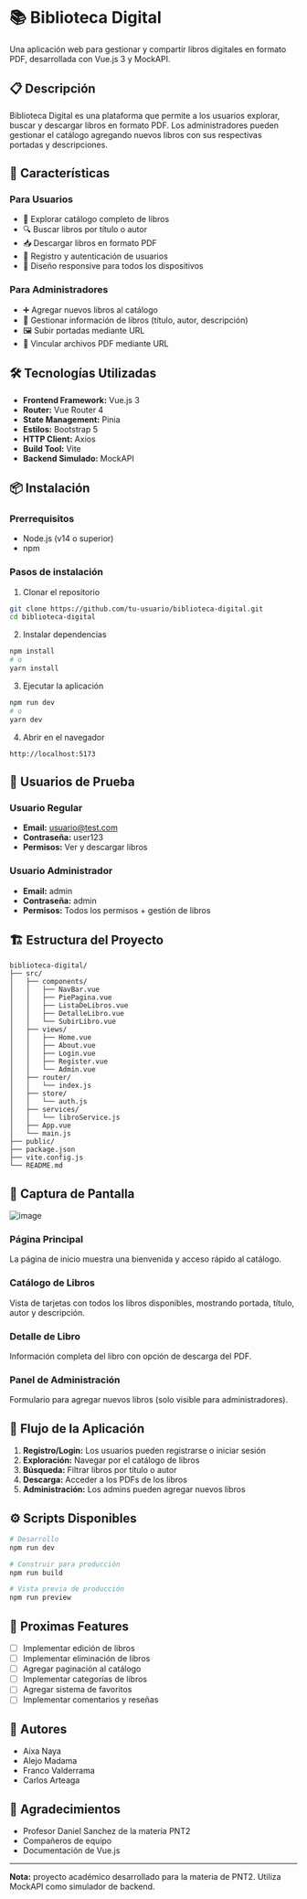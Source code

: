 # 📚 Biblioteca Digital

Una aplicación web para gestionar y compartir libros digitales en formato PDF, desarrollada con Vue.js 3 y MockAPI.

## 📋 Descripción

Biblioteca Digital es una plataforma que permite a los usuarios explorar, buscar y descargar libros en formato PDF. Los administradores pueden gestionar el catálogo agregando nuevos libros con sus respectivas portadas y descripciones.

## 🚀 Características

### Para Usuarios
- 📖 Explorar catálogo completo de libros
- 🔍 Buscar libros por título o autor
- 📥 Descargar libros en formato PDF
- 👤 Registro y autenticación de usuarios
- 📱 Diseño responsive para todos los dispositivos

### Para Administradores
- ➕ Agregar nuevos libros al catálogo
- 📝 Gestionar información de libros (título, autor, descripción)
- 🖼️ Subir portadas mediante URL
- 📄 Vincular archivos PDF mediante URL

## 🛠️ Tecnologías Utilizadas

- **Frontend Framework:** Vue.js 3
- **Router:** Vue Router 4
- **State Management:** Pinia
- **Estilos:** Bootstrap 5
- **HTTP Client:** Axios
- **Build Tool:** Vite
- **Backend Simulado:** MockAPI

## 📦 Instalación

### Prerrequisitos
- Node.js (v14 o superior)
- npm 

### Pasos de instalación

1. Clonar el repositorio
```bash
git clone https://github.com/tu-usuario/biblioteca-digital.git
cd biblioteca-digital
```

2. Instalar dependencias
```bash
npm install
# o
yarn install
```


3. Ejecutar la aplicación
```bash
npm run dev
# o
yarn dev
```

4. Abrir en el navegador
```
http://localhost:5173
```

## 🔑 Usuarios de Prueba

### Usuario Regular
- **Email:** usuario@test.com
- **Contraseña:** user123
- **Permisos:** Ver y descargar libros

### Usuario Administrador
- **Email:** admin
- **Contraseña:** admin
- **Permisos:** Todos los permisos + gestión de libros

## 🏗️ Estructura del Proyecto

```
biblioteca-digital/
├── src/
│   ├── components/
│   │   ├── NavBar.vue
│   │   ├── PiePagina.vue
│   │   ├── ListaDeLibros.vue
│   │   ├── DetalleLibro.vue
│   │   └── SubirLibro.vue
│   ├── views/
│   │   ├── Home.vue
│   │   ├── About.vue
│   │   ├── Login.vue
│   │   ├── Register.vue
│   │   └── Admin.vue
│   ├── router/
│   │   └── index.js
│   ├── store/
│   │   └── auth.js
│   ├── services/
│   │   └── libroService.js
│   ├── App.vue
│   └── main.js
├── public/
├── package.json
├── vite.config.js
└── README.md
```

## 📸 Captura de Pantalla
![image](https://github.com/user-attachments/assets/fc2f6259-21d4-4196-8f6c-9eb6eee9b14a)


### Página Principal
La página de inicio muestra una bienvenida y acceso rápido al catálogo.

### Catálogo de Libros
Vista de tarjetas con todos los libros disponibles, mostrando portada, título, autor y descripción.

### Detalle de Libro
Información completa del libro con opción de descarga del PDF.

### Panel de Administración
Formulario para agregar nuevos libros (solo visible para administradores).

## 🚦 Flujo de la Aplicación

1. **Registro/Login:** Los usuarios pueden registrarse o iniciar sesión
2. **Exploración:** Navegar por el catálogo de libros
3. **Búsqueda:** Filtrar libros por título o autor
4. **Descarga:** Acceder a los PDFs de los libros
5. **Administración:** Los admins pueden agregar nuevos libros

## ⚙️ Scripts Disponibles

```bash
# Desarrollo
npm run dev

# Construir para producción
npm run build

# Vista previa de producción
npm run preview
```

## 📝 Proximas Features
- [ ] Implementar edición de libros
- [ ] Implementar eliminación de libros
- [ ] Agregar paginación al catálogo
- [ ] Implementar categorías de libros
- [ ] Agregar sistema de favoritos
- [ ] Implementar comentarios y reseñas

## 👥 Autores

- Aixa Naya
- Alejo Madama
- Franco Valderrama
- Carlos Arteaga

## 🙏 Agradecimientos

- Profesor Daniel Sanchez de la materia PNT2
- Compañeros de equipo
- Documentación de Vue.js

---

**Nota:**  proyecto académico desarrollado para la materia de PNT2. Utiliza MockAPI como simulador de backend.
